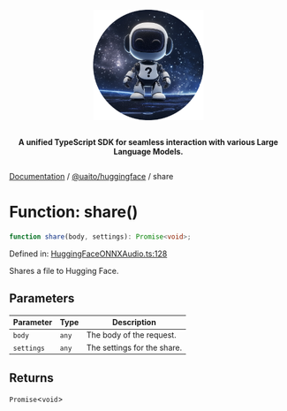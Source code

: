 <div style="display:flex; flex-direction:column; align-items:center;">
<p align="center">
  <img src="../UAITO.png" alt="UAITO Logo" width="200"/>
</p>

<p align="center">
  <strong>A unified TypeScript SDK for seamless interaction with various Large Language Models.</strong>
</p>
</div>

[Documentation](README.md) / [@uaito/huggingface](@uaito.huggingface.md) / share

# Function: share()

```ts
function share(body, settings): Promise<void>;
```

Defined in: [HuggingFaceONNXAudio.ts:128](https://github.com/elribonazo/uaito/blob/d8262c821d12f33c37a2c9be05a267c0d95eb7a1/packages/huggingFace/src/HuggingFaceONNXAudio.ts#L128)

Shares a file to Hugging Face.

## Parameters

| Parameter | Type | Description |
| ------ | ------ | ------ |
| `body` | `any` | The body of the request. |
| `settings` | `any` | The settings for the share. |

## Returns

`Promise`\<`void`\>
